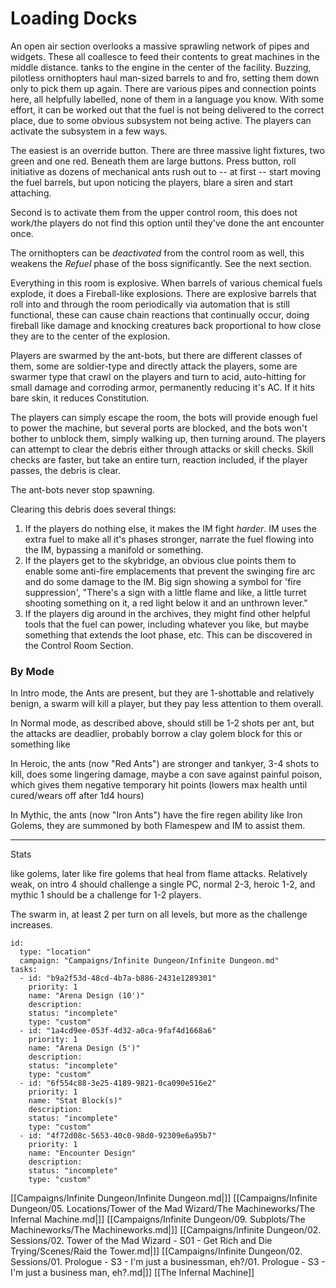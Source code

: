 # Loading Docks

An open air section overlooks a massive sprawling network of pipes and widgets. These all coallesce to feed their
contents to great machines in the middle distance. tanks to the engine in the center of the facility. Buzzing, pilotless
ornithopters haul man-sized barrels to and fro, setting them down only to pick them up again. There are various pipes and
connection points here, all helpfully labelled, none of them in a language you know. With some effort, it can be worked
out that the fuel is not being delivered to the correct place, due to some obvious subsystem not being active. The
players can activate the subsystem in a few ways.

The easiest is an override button. There are three massive light fixtures, two green and one red. Beneath them are large
buttons. Press button, roll initiative as dozens of mechanical ants rush out to -- at first -- start moving the fuel
barrels, but upon noticing the players, blare a siren and start attaching.

Second is to activate them from the upper control room, this does not work/the players do not find this option until
they've done the ant encounter once.

The ornithopters can be _deactivated_ from the control room as well, this weakens the _Refuel_ phase of the boss
significantly. See the next section.

Everything in this room is explosive. When barrels of various chemical fuels explode, it does a Fireball-like
explosions. There are explosive barrels that roll into and through the room periodically via automation that is still
functional, these can cause chain reactions that continually occur, doing fireball like damage and knocking creatures
back proportional to how close they are to the center of the explosion.

Players are swarmed by the ant-bots, but there are different classes of them, some are soldier-type and directly attack
the players, some are swarmer type that crawl on the players and turn to acid, auto-hitting for small damage and
corroding armor, permanently reducing it's AC. If it hits bare skin, it reduces Constitution.

The players can simply escape the room, the bots will provide enough fuel to power the machine, but several ports are
blocked, and the bots won't bother to unblock them, simply walking up, then turning around. The players can attempt to
clear the debris either through attacks or skill checks. Skill checks are faster, but take an entire turn, reaction
included, if the player passes, the debris is clear.

The ant-bots never stop spawning.

Clearing this debris does several things:

1. If the players do nothing else, it makes the IM fight _harder_. IM uses the extra fuel to make all it's phases
   stronger, narrate the fuel flowing into the IM, bypassing a manifold or something.
2. If the players get to the skybridge, an obvious clue points them to enable some anti-fire emplacements that prevent
   the swinging fire arc and do some damage to the IM. Big sign showing a symbol for 'fire suppression', "There's a sign
   with a little flame and like, a little turret shooting something on it, a red light below it and an unthrown lever."
3. If the players dig around in the archives, they might find other helpful tools that the fuel can power, including
   whatever you like, but maybe something that extends the loot phase, etc. This can be discovered in the Control Room
   Section.

### By Mode

In Intro mode, the Ants are present, but they are 1-shottable and relatively benign, a swarm will kill a player, but
they pay less attention to them overall.

In Normal mode, as described above, should still be 1-2 shots per ant, but the attacks are deadlier, probably borrow a
clay golem block for this or something like

In Heroic, the ants (now "Red Ants") are stronger and tankyer, 3-4 shots to kill, does some lingering damage, maybe a con save against
painful poison, which gives them negative temporary hit points (lowers max health until cured/wears off after 1d4 hours)

In Mythic, the ants (now "Iron Ants") have the fire regen ability like Iron Golems, they are summoned by both Flamespew and IM to assist
them.


----

Stats

like golems, later like fire golems that heal from flame attacks. Relatively weak, on intro 4 should challenge a single
PC, normal 2-3, heroic 1-2, and mythic 1 should be a challenge for 1-2 players.

The swarm in, at least 2 per turn on all levels, but more as the challenge increases.


```RpgManager4
id: 
  type: "location"
  campaign: "Campaigns/Infinite Dungeon/Infinite Dungeon.md"
tasks: 
  - id: "b9a2f53d-48cd-4b7a-b886-2431e1289301"
    priority: 1
    name: "Arena Design (10')"
    description: 
    status: "incomplete"
    type: "custom"
  - id: "1a4cd9ee-053f-4d32-a0ca-9faf4d1668a6"
    priority: 1
    name: "Arena Design (5')"
    description: 
    status: "incomplete"
    type: "custom"
  - id: "6f554c88-3e25-4189-9821-0ca090e516e2"
    priority: 1
    name: "Stat Block(s)"
    description: 
    status: "incomplete"
    type: "custom"
  - id: "4f72d08c-5653-40c0-98d0-92309e6a95b7"
    priority: 1
    name: "Encounter Design"
    description: 
    status: "incomplete"
    type: "custom"
```

[[Campaigns/Infinite Dungeon/Infinite Dungeon.md|]]
[[Campaigns/Infinite Dungeon/05. Locations/Tower of the Mad Wizard/The Machineworks/The Infernal Machine.md|]]
[[Campaigns/Infinite Dungeon/09. Subplots/The Machineworks/The Machineworks.md|]]
[[Campaigns/Infinite Dungeon/02. Sessions/02. Tower of the Mad Wizard - S01 - Get Rich and Die Trying/Scenes/Raid the Tower.md|]]
[[Campaigns/Infinite Dungeon/02. Sessions/01. Prologue - S3 - I'm just a businessman, eh?/01. Prologue - S3 - I'm just a business man, eh?.md|]]
[[The Infernal Machine]]